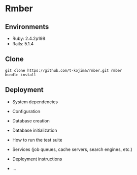 # Rmber

## Environments
- Ruby: 2.4.2p198
- Rails: 5.1.4

## Clone

    git clone https://github.com/t-kojima/rmber.git rmber
    bundle install

## Deployment



* System dependencies

* Configuration

* Database creation

* Database initialization

* How to run the test suite

* Services (job queues, cache servers, search engines, etc.)

* Deployment instructions

* ...

